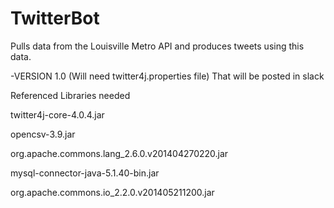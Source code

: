 # TwitterBot
Pulls data from the Louisville Metro API and produces tweets using this data.

-VERSION 1.0 (Will need twitter4j.properties file) That will be posted in slack

Referenced Libraries needed

twitter4j-core-4.0.4.jar

opencsv-3.9.jar

org.apache.commons.lang_2.6.0.v201404270220.jar

mysql-connector-java-5.1.40-bin.jar

org.apache.commons.io_2.2.0.v201405211200.jar
